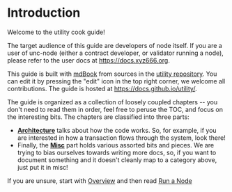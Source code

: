 # Introduction

Welcome to the utility cook guide!

The target audience of this guide are developers of node itself. If you are
a user of unc-node (either a contract developer, or validator running a node),
please refer to the user docs at <https://docs.xyz666.org>.

This guide is built with [mdBook](https://rust-lang.github.io/mdBook/)
from sources in the [utility repository](https://github.com/utnet-org/utility/).
You can edit it by pressing the "edit" icon in the top right corner, we welcome
all contributions. The guide is hosted at <https://docs.github.io/utility/>.

The guide is organized as a collection of loosely coupled chapters -- you don't
need to read them in order, feel free to peruse the TOC, and focus on
the interesting bits. The chapters are classified into three parts:

* [**Architecture**](./architecture/) talks about how the code works.
  So, for example, if you are interested in how a transaction flows through the
  system, look there!
* Finally, the [**Misc**](./misc/) part holds various assorted bits
  and pieces. We are trying to bias ourselves towards writing more docs, so, if
  you want to document something and it doesn't cleanly map to a category above,
  just put it in misc!

If you are unsure, start with [Overview](./architecture/) and then
read [Run a Node](./architecture/node/run_a_node.md)

